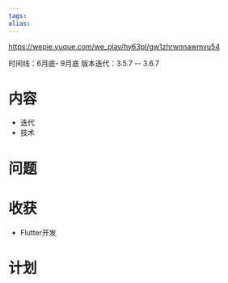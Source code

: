 ```yaml
---
tags: 
alias:
---
```

https://wepie.yuque.com/we_play/hy63pl/gw1zhrwnnawmvu54



时间线：6月底- 9月底
版本迭代：3.5.7 -- 3.6.7
# 内容
- 迭代
- 技术

# 问题
# 收获
- Flutter开发
# 计划